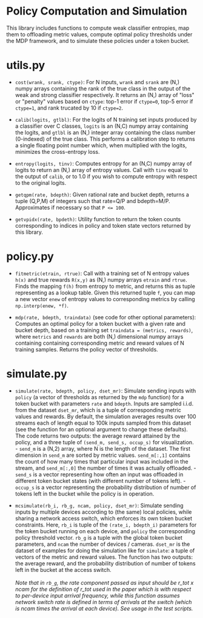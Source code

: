 # Policy Computation and Simulation

This library includes functions to compute weak classifier entropies, map them
to offloading metric values, compute optimal policy thresholds under the MDP
framework, and to simulate these policies under a token bucket.

# utils.py

- `cost(wrank, srank, ctype)`: For N inputs, `wrank` and `srank` are (N,) numpy
  arrays containing the rank of the true class in the output of the weak and
  strong classifier respectively. It returns an (N,) array of "loss" or
  "penalty" values based on `ctype`: top-1 error if `ctype=0`, top-5 error if
  `ctype=1`, and rank trucated by 10 if `ctype=2`.
  
- `calib(logits, gtlbl)`: For the logits of N training set inputs produced by a
  classifier over C classes, `logits` is an (N,C) numpy array containing the
  logits, and `gtlbl` is an (N,) integer array containing the class number
  (0-indexed) of the true class. This performs a calibration step to returns a
  single floating point number which, when multiplied with the logits, minimizes
  the cross-entropy loss.
  
- `entropy(logits, tinv)`: Computes entropy for an (N,C) numpy array of logits
  to return an (N,) array of entropy values. Call with `tinv` equal to the
  output of `calib`, or to 1.0 if you wish to compute entropy with respect to
  the original logits.
  
- `getqpm(rate, bdepth)`: Given rational rate and bucket depth, returns a tuple
  (Q,P,M) of integers such that rate=Q/P and bdepth=M/P. Approximates if
  necessary so that `P <= 100`.
  
- `getvpidx(rate, bpdeth)`: Utility function to return the token counts
  corresponding to indices in policy and token state vectors returned by this
  library.
  
# policy.py

- `fitmetric(etrain, rtrue)`: Call with a training set of N entropy values
  `h(x)` and true rewards `R(x,y)` as (N,) numpy arrays `etrain` and `rtrue`.
  Finds the mapping `f(h)` from entropy to metric, and returns this as tuple
  representing as a lookup table. Given this returned tuple `f`, you can map a
  new vector `enew` of entropy values to corresponding metrics by calling
  `np.interp(enew, *f)`.

- `mdp(rate, bdepth, traindata)` (see code for other optional parameters):
  Computes an optimal policy for a token bucket with a given rate and bucket
  depth, based on a training set `traindata = (metrics, rewards)`, where
  `metrics` and `rewards` are both (N,) dimensional numpy arrays containing
  containing corresponding metric and reward values of N training samples.
  Returns the policy vector of thresholds.

# simulate.py

- `simulate(rate, bdepth, policy, dset_mr)`: Simulate sending inputs with
  `policy` (a vector of thresholds as returned by the `mdp` function) for a
  token bucket with parameters `rate` and `bdepth`. Inputs are sampled i.i.d.
  from the dataset `dset_mr`, which is a tuple of corresponding metric values
  and rewards. By default, the simulation averages results over 100 streams each
  of length equal to 100k inputs sampled from this dataset (see the function for
  an optional argument to change these defaults). The code returns two outputs:
  the average reward attained by the policy, and a three tuple of `(send_m,
  send_s, occup_s)` for visualization. 
      - `send_m` is a (N,2) array, where N is the length of the dataset. The
        first dimension in `send_m` are sorted by metric values. `send_m[:,1]`
        contains the count of how many times that particular input was included
        in the stream, and `send_m[:,0]` the number of times it was actually
        offloaded.
      - `send_s` is a vector representing how often an input was offloaded in
        different token bucket states (with different number of tokens left).
      - `occup_s` is a vector representing the probability distribution of
        number of tokens left in the bucket while the policy is in operation.

- `mcsimulate(rb_i, rb_g, ncam, policy, dset_mr)`: Simulate sending inputs by
  multiple devices according to (the same) local policies, while sharing a
  network access switch, which enforces its own token bucket constraints. Here,
  `rb_i` is tuple of the `(rate_i, bdepth_i)` parameters for the token bucket
  running on each device, and `policy` the corresponding policy threshold
  vector. `rb_g` is a tuple with the global token bucket parameters, and `ncam`
  the number of devices / cameras. `dset_mr` is the dataset of examples for
  doing the simulation like for `simulate`: a tuple of vectors of the metric and
  reward values. The function has two outputs: the average reward, and the
  probability distribution of number of tokens left in the bucket at the
  access switch.<br /> <br />
  *Note that in `rb_g`, the rate component passed as input should be r_tot x ncam
  for the definition of r_tot used in the paper which is with respect to
  per-device input arrival frequency, while this function assumes network switch
  rate is defined in terms of arrivals at the switch (which is ncam times the
  arrival at each device). See usage in the test scripts.*
